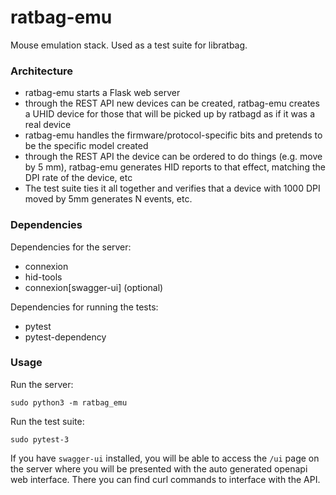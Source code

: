 # ratbag-emu

Mouse emulation stack. Used as a test suite for libratbag.

### Architecture

- ratbag-emu starts a Flask web server
- through the REST API new devices can be created, ratbag-emu creates a UHID
  device for those that will be picked up by ratbagd as if it was a real
  device
- ratbag-emu handles the firmware/protocol-specific bits and pretends to be
  the specific model created
- through the REST API the device can be ordered to do things (e.g. move by
  5 mm), ratbag-emu generates HID reports to that effect, matching the DPI
  rate of the device, etc
- The test suite ties it all together and verifies that a device with 1000
  DPI moved by 5mm generates N events, etc.


### Dependencies

Dependencies for the server:
  - connexion
  - hid-tools
  - connexion[swagger-ui] (optional)

Dependencies for running the tests:
  - pytest
  - pytest-dependency

### Usage

Run the server:
```
sudo python3 -m ratbag_emu
```

Run the test suite:
```
sudo pytest-3
```


If you have `swagger-ui` installed, you will be able to access the `/ui` page on the server where you will be presented with the auto generated openapi web interface. There you can find curl commands to interface with the API.
